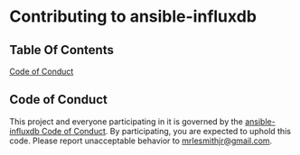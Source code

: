 # Contributing to ansible-influxdb

## Table Of Contents

[Code of Conduct](#code-of-conduct)

## Code of Conduct

This project and everyone participating in it is governed by the [ansible-influxdb Code of Conduct](CODE_OF_CONDUCT.md). By participating, you are expected to uphold this code. Please report unacceptable behavior to [mrlesmithjr@gmail.com](mailto:mrlesmithjr@gmail.com).
